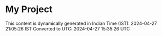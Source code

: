 # My Project

This content is dynamically generated in Indian Time (IST): 2024-04-27 21:05:26 IST
Converted to UTC: 2024-04-27 15:35:26 UTC
